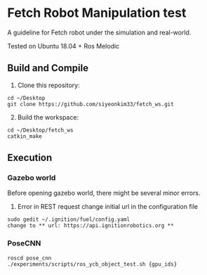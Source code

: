 # Fetch Robot Manipulation test 
A guideline for Fetch robot under the simulation and real-world.

Tested on Ubuntu 18.04 + Ros Melodic

## Build and Compile
1. Clone this repository:
~~~
cd ~/Desktop
git clone https://github.com/siyeonkim33/fetch_ws.git
~~~
2. Build the workspace:
~~~
cd ~/Desktop/fetch_ws
catkin_make
~~~

## Execution

### Gazebo world
Before opening gazebo world, there might be several minor errors.
1. Error in REST request
change initial url in the configuration file
~~~
sudo gedit ~/.ignition/fuel/config.yaml 
change to ** url: https://api.ignitionrobotics.org **
~~~

### PoseCNN
~~~
roscd pose_cnn
./experiments/scripts/ros_ycb_object_test.sh {gpu_ids}
~~~
